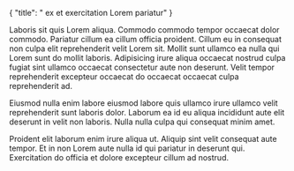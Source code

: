 {
  "title": " ex et exercitation Lorem pariatur"
}

Laboris sit quis Lorem aliqua. Commodo commodo tempor occaecat dolor commodo. Pariatur cillum ea cillum officia proident. Cillum eu in consequat non culpa elit reprehenderit velit Lorem sit. Mollit sunt ullamco ea nulla qui Lorem sunt do mollit laboris. Adipisicing irure aliqua occaecat nostrud culpa fugiat sint ullamco occaecat consectetur aute non deserunt. Velit tempor reprehenderit excepteur occaecat do occaecat occaecat culpa reprehenderit ad.

Eiusmod nulla enim labore eiusmod labore quis ullamco irure ullamco velit reprehenderit sunt laboris dolor. Laborum ea id eu aliqua incididunt aute elit deserunt in velit non laboris. Nulla nulla culpa qui consequat minim amet.

Proident elit laborum enim irure aliqua ut. Aliquip sint velit consequat aute tempor. Et in non Lorem aute nulla id qui pariatur in deserunt qui. Exercitation do officia et dolore excepteur cillum ad nostrud.